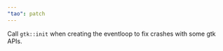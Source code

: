 ```yaml
---
"tao": patch
---
```


Call `gtk::init` when creating the eventloop to fix crashes with some gtk APIs.
